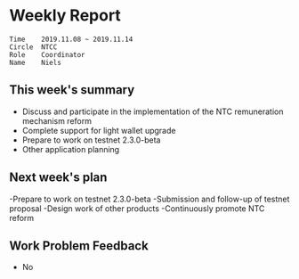 # Weekly Report 
```
Time	2019.11.08 ~ 2019.11.14
Circle	NTCC
Role	Coordinator
Name	Niels
```
## This week's summary 
- Discuss and participate in the implementation of the NTC remuneration mechanism reform
- Complete support for light wallet upgrade
- Prepare to work on testnet 2.3.0-beta
- Other application planning
## Next week's plan
-Prepare to work on testnet 2.3.0-beta
-Submission and follow-up of testnet proposal
-Design work of other products
-Continuously promote NTC reform
## Work Problem Feedback
- No

